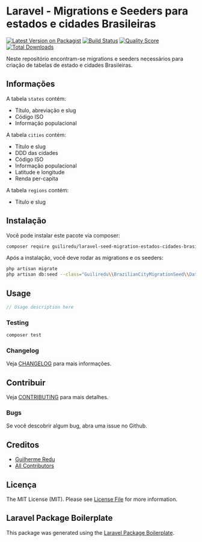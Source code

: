 # Laravel - Migrations e Seeders para estados e cidades Brasileiras

[![Latest Version on Packagist](https://img.shields.io/packagist/v/guiliredu/laravel-seed-migration-estados-cidades-brasil.svg?style=flat-square)](https://packagist.org/packages/guiliredu/laravel-seed-migration-estados-cidades-brasil)
[![Build Status](https://img.shields.io/travis/guiliredu/laravel-seed-migration-estados-cidades-brasil/master.svg?style=flat-square)](https://travis-ci.org/guiliredu/laravel-seed-migration-estados-cidades-brasil)
[![Quality Score](https://img.shields.io/scrutinizer/g/guiliredu/laravel-seed-migration-estados-cidades-brasil.svg?style=flat-square)](https://scrutinizer-ci.com/g/guiliredu/laravel-seed-migration-estados-cidades-brasil)
[![Total Downloads](https://img.shields.io/packagist/dt/guiliredu/laravel-seed-migration-estados-cidades-brasil.svg?style=flat-square)](https://packagist.org/packages/guiliredu/laravel-seed-migration-estados-cidades-brasil)

Neste repositório encontram-se migrations e seeders necessários para criação de tabelas de estado e cidades Brasileiras.

## Informações

A tabela `states` contém:

- Título, abreviação e slug
- Código ISO
- Informação populacional

A tabela `cities` contém:

- Título e slug
- DDD das cidades
- Código ISO
- Informação populacional
- Latitude e longitude
- Renda per-capita

A tabela `regions` contém:

- Título e slug

## Instalação

Você pode instalar este pacote via composer:

```bash
composer require guiliredu/laravel-seed-migration-estados-cidades-brasil
```

Após a instalação, você deve rodar as migrations e os seeders:

```bash
php artisan migrate
php artisan db:seed --class="Guiliredu\\BrazilianCityMigrationSeed\\Database\\Seeds\\DatabaseSeeder"
```

## Usage

``` php
// Usage description here
```

### Testing

``` bash
composer test
```

### Changelog

Veja [CHANGELOG](CHANGELOG.md) para mais informações.

## Contribuir

Veja [CONTRIBUTING](CONTRIBUTING.md) para mais detalhes.

### Bugs

Se você descobrir algum bug, abra uma issue no Github.

## Creditos

- [Guilherme Redu](https://github.com/guiliredu)
- [All Contributors](../../contributors)

## Licença

The MIT License (MIT). Please see [License File](LICENSE.md) for more information.

## Laravel Package Boilerplate

This package was generated using the [Laravel Package Boilerplate](https://laravelpackageboilerplate.com).
